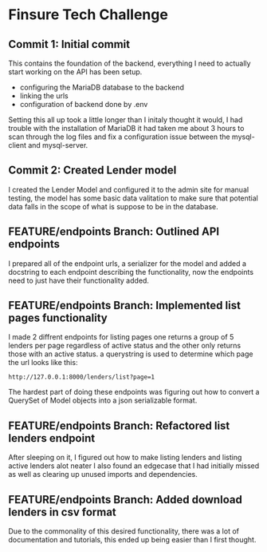 # Finsure Tech Challenge

## Commit 1: Initial commit

This contains the foundation of the backend, everything I need to actually start working on the API has been setup.

- configuring the MariaDB database to the backend
- linking the urls
- configuration of backend done by .env

Setting this all up took a little longer than I initaly thought it would, I had trouble with the installation of MariaDB it had taken me about 3 hours to scan through the log files and fix a configuration issue between the mysql-client and mysql-server.

## Commit 2: Created Lender model

I created the Lender Model and configured it to the admin site for manual testing, the model has some basic data valitation to make sure that potential data falls in the scope of what is suppose to be in the database.

## FEATURE/endpoints Branch: Outlined API endpoints

I prepared all of the endpoint urls, a serializer for the model and added a docstring to each endpoint describing the functionality, now the endpoints need to just have their functionality added.

## FEATURE/endpoints Branch: Implemented list pages functionality

I made 2 diffrent endpoints for listing pages one returns a group of 5 lenders per page regardless of active status and the other only returns those with an active status. a querystring is used to determine which page the url looks like this:

`http://127.0.0.1:8000/lenders/list?page=1`

The hardest part of doing these endpoints was figuring out how to convert a QuerySet of Model objects into a json serializable format.

## FEATURE/endpoints Branch: Refactored list lenders endpoint

After sleeping on it, I figured out how to make listing lenders and listing active lenders alot neater I also found an edgecase that I had initially missed as well as clearing up unused imports and dependencies.

## FEATURE/endpoints Branch: Added download lenders in csv format

Due to the commonality of this desired functionality, there was a lot of documentation and tutorials, this ended up being easier than I first thought.